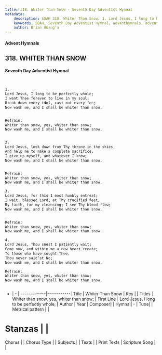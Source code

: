 ```yaml
---
title: 318. Whiter Than Snow - Seventh Day Adventist Hymnal
metadata:
    description: SDAH 318. Whiter Than Snow. 1. Lord Jesus, I long to be perfectly whole; I want Thee forever to live in my soul; Break down every idol, cast out every foe; Now wash me, and I shall be whiter than snow. 
    keywords: SDAH, Seventh Day Adventist Hymnal, adventhymnals, advent hymnals, Whiter Than Snow, Lord Jesus, I long to be perfectly whole; ,Whiter than snow, yes, whiter than snow;
    author: Brian Onang'o
---
```


#### Advent Hymnals
## 318. WHITER THAN SNOW
#### Seventh Day Adventist Hymnal

```txt


1.
Lord Jesus, I long to be perfectly whole;
I want Thee forever to live in my soul;
Break down every idol, cast out every foe;
Now wash me, and I shall be whiter than snow.


Refrain:
Whiter than snow, yes, whiter than snow;
Now wash me, and I shall be whiter than snow.


2.
Lord Jesus, look down from Thy throne in the skies,
And help me to make a complete sacrifice;
I give up myself, and whatever I know;
Now wash me, and I shall be whiter than snow.


Refrain:
Whiter than snow, yes, whiter than snow;
Now wash me, and I shall be whiter than snow.

3.
Lord Jesus, for this I most humbly entreat;
I wait, blessed Lord, at Thy crucified feet,
By faith, for my cleansing; I see Thy blood flow;
Now wash me, and I shall be whiter than snow.


Refrain:
Whiter than snow, yes, whiter than snow;
Now wash me, and I shall be whiter than snow.

4.
Lord Jesus, Thou seest I patiently wait;
Come now, and within me a new heart create;
To those who have sought Thee,
Thou never said’st No;
Now wash me, and I shall be whiter than snow.

Refrain:
Whiter than snow, yes, whiter than snow;
Now wash me, and I shall be whiter than snow.



```

- |   -  |
-------------|------------|
Title | Whiter Than Snow |
Key |  |
Titles | Whiter than snow, yes, whiter than snow; |
First Line | Lord Jesus, I long to be perfectly whole; |
Author | 
Year | 
Composer|  |
Hymnal|  - |
Tune|  |
Metrical pattern | |
# Stanzas |  |
Chorus |  |
Chorus Type |  |
Subjects |  |
Texts |  |
Print Texts | 
Scripture Song |  |
  
